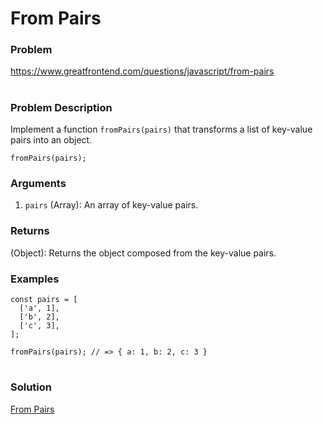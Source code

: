 # From Pairs

### Problem

https://www.greatfrontend.com/questions/javascript/from-pairs

#

### Problem Description

Implement a function `fromPairs(pairs)` that transforms a list of key-value pairs into an object.

```
fromPairs(pairs);
```

### Arguments

1. `pairs` (Array): An array of key-value pairs.

### Returns

(Object): Returns the object composed from the key-value pairs.

### Examples

```
const pairs = [
  ['a', 1],
  ['b', 2],
  ['c', 3],
];

fromPairs(pairs); // => { a: 1, b: 2, c: 3 }

```

#

### Solution

[From Pairs](./fromPairs/fromPairs.js)